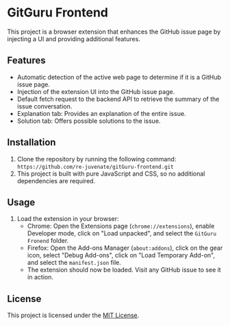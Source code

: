 # GitGuru Frontend

This project is a browser extension that enhances the GitHub issue page by injecting a UI and providing additional features.

## Features

- Automatic detection of the active web page to determine if it is a GitHub issue page.
- Injection of the extension UI into the GitHub issue page.
- Default fetch request to the backend API to retrieve the summary of the issue conversation.
- Explanation tab: Provides an explanation of the entire issue.
- Solution tab: Offers possible solutions to the issue.

## Installation

1. Clone the repository by running the following command: `https://github.com/re-juvenate/gitGuru-frontend.git`
2. This project is built with pure JavaScript and CSS, so no additional dependencies are required.

## Usage

1. Load the extension in your browser:
    - Chrome: Open the Extensions page (`chrome://extensions`), enable Developer mode, click on "Load unpacked", and select the `GitGuru Fronend` folder.
    - Firefox: Open the Add-ons Manager (`about:addons`), click on the gear icon, select "Debug Add-ons", click on "Load Temporary Add-on", and select the `manifest.json` file.
    - The extension should now be loaded. Visit any GitHub issue to see it in action.


## License

This project is licensed under the [MIT License](LICENSE).
